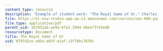 ```yaml
---
content_type: resource
description: 'Example of student work: "The Royal Game of Ur." Charles Tam.'
file: https://ol-ocw-studio-app-qa.s3.amazonaws.com/courses/cms-608-game-design-spring-2008/0797d2cea95ee03fe1af13f76bc7676c_tam1.pdf
file_type: application/pdf
parent_uid: 167451ab-ae9a-6fa1-2944-d8eef3f43ed8
resourcetype: Document
title: The Royal Game of Ur
uid: 0797d2ce-a95e-e03f-e1af-13f76bc7676c
---
```

